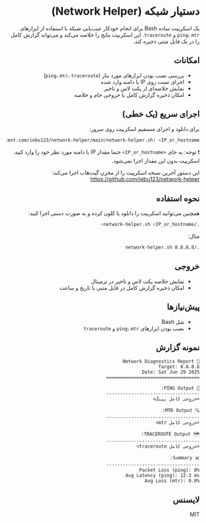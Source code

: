
<div dir="rtl">

# دستیار شبکه (Network Helper)

یک اسکریپت ساده Bash برای انجام خودکار عیب‌یابی شبکه با استفاده از ابزارهای `ping`، `mtr` و `traceroute`. این اسکریپت نتایج را خلاصه می‌کند و می‌تواند گزارش کامل را در یک فایل متنی ذخیره کند.

## امکانات
- بررسی نصب بودن ابزارهای مورد نیاز (`ping`، `mtr`، `traceroute`)
- اجرای تست روی IP یا دامنه وارد شده
- نمایش خلاصه‌ای از پکت لاس و تاخیر
- امکان ذخیره گزارش کامل با خروجی خام و خلاصه

## اجرای سریع (یک خطی)
برای دانلود و اجرای مستقیم اسکریپت روی سرور:
```sh
bash <(wget -qO- https://raw.githubusercontent.com/iebu123/network-helper/main/network-helper.sh) <IP_or_hostname>
```
❗️ توجه: به جای `<IP_or_hostname>` حتما مقدار IP یا دامنه مورد نظر خود را وارد کنید. اسکریپت بدون این مقدار اجرا نمی‌شود.

این دستور آخرین نسخه اسکریپت را از مخزن گیت‌هاب اجرا می‌کند: https://github.com/iebu123/network-helper

## نحوه استفاده
همچنین می‌توانید اسکریپت را دانلود یا کلون کرده و به صورت دستی اجرا کنید:
```sh
./network-helper.sh <IP_or_hostname>
```
مثال:
```sh
./network-helper.sh 8.8.8.8
```

## خروجی
- نمایش خلاصه پکت لاس و تاخیر در ترمینال
- امکان ذخیره گزارش کامل در فایل متنی با تاریخ و ساعت

## پیش‌نیازها
- شل Bash
- نصب بودن ابزارهای `ping`، `mtr` و `traceroute`

## نمونه گزارش
```
📡 Network Diagnostics Report
Target: 8.8.8.8
Date: Sat Jun 29 2025
==================================

📶 PING Output:
----------------------------------
<خروجی کامل پینگ>

🔍 MTR Output:
----------------------------------
<خروجی کامل mtr>

🗺️ TRACEROUTE Output:
----------------------------------
<خروجی کامل traceroute>

📊 Summary:
----------------------------------
Packet Loss (ping): 0%
Avg Latency (ping): 12.3 ms
Avg Loss (mtr): 0.0%
```


## لایسنس
MIT
</div>
